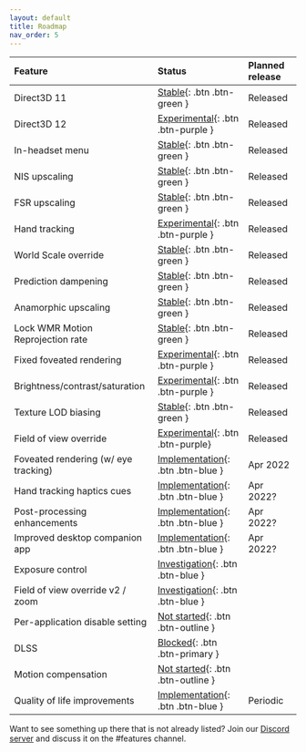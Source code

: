 ```yaml
---
layout: default
title: Roadmap
nav_order: 5
---
```


| Feature                              | Status                                  | Planned release |
|:-------------------------------------|:----------------------------------------|:----------------|
| Direct3D 11                          | [Stable](){: .btn .btn-green }          | Released        |
| Direct3D 12                          | [Experimental](){: .btn .btn-purple }   | Released        |
| In-headset menu                      | [Stable](){: .btn .btn-green }          | Released        |
| NIS upscaling                        | [Stable](){: .btn .btn-green }          | Released        |
| FSR upscaling                        | [Stable](){: .btn .btn-green }          | Released        |
| Hand tracking                        | [Experimental](){: .btn .btn-purple }   | Released        |
| World Scale override                 | [Stable](){: .btn .btn-green }          | Released        |
| Prediction dampening                 | [Stable](){: .btn .btn-green }          | Released        |
| Anamorphic upscaling                 | [Stable](){: .btn .btn-green }          | Released        |
| Lock WMR Motion Reprojection rate    | [Stable](){: .btn .btn-green }          | Released        |
| Fixed foveated rendering             | [Experimental](){: .btn .btn-purple }   | Released        |
| Brightness/contrast/saturation       | [Experimental](){: .btn .btn-purple }   | Released        |
| Texture LOD biasing                  | [Stable](){: .btn .btn-green }          | Released        |
| Field of view override               | [Experimental](){: .btn .btn-purple}    | Released        |
| Foveated rendering (w/ eye tracking) | [Implementation](){: .btn .btn-blue }   | Apr 2022        |
| Hand tracking haptics cues           | [Implementation](){: .btn .btn-blue }   | Apr 2022?       |
| Post-processing enhancements         | [Implementation](){: .btn .btn-blue }   | Apr 2022?       |
| Improved desktop companion app       | [Implementation](){: .btn .btn-blue }   | Apr 2022?       |
| Exposure control                     | [Investigation](){: .btn .btn-blue }    |                 |
| Field of view override v2 / zoom     | [Investigation](){: .btn .btn-blue }    |                 |
| Per-application disable setting      | [Not started](){: .btn .btn-outline }   |                 |
| DLSS                                 | [Blocked](){: .btn .btn-primary }       |                 |
| Motion compensation                  | [Not started](){: .btn .btn-outline }   |                 |
| Quality of life improvements         | [Implementation](){: .btn .btn-blue }   | Periodic        |

Want to see something up there that is not already listed? Join our [Discord server](https://discord.gg/WXFshwMnke) and discuss it on the #features channel.
